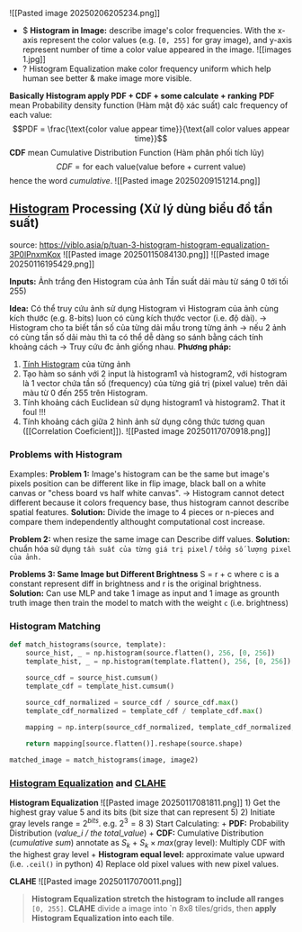
![[Pasted image 20250206205234.png]]
+ $ **Histogram in Image:** describe image's color frequencies. With the x-axis represent the color values (e.g. `[0, 255]` for gray image), and y-axis represent number of time a color value appeared in the image.
	![[images 1.jpg]]
+ ? Histogram Equalization make color frequency uniform which help human see better & make image more visible.

**Basically Histogram apply PDF + CDF + some calculate + ranking**
**PDF** mean Probability density function (Hàm mật độ xác suất)
	calc frequency of each value: $$PDF = \frac{\text{color value appear time}}{\text{all color values appear time}}$$
**CDF** mean Cumulative Distribution Function (Hàm phân phối tích lũy) $$CDF = \text{for each value} (\text{value before} + \text{current value})$$ hence the word *cumulative*. 
![[Pasted image 20250209151214.png]]

## [Histogram](https://medium.com/@khanhson0811/unlocking-image-enhancement-a-guide-to-histogram-processing-and-equalization-with-opencv-8db4477e6ba6) Processing (Xử lý dùng biểu đồ tần suất)
source: https://viblo.asia/p/tuan-3-histogram-histogram-equalization-3P0lPnxmKox
![[Pasted image 20250115084130.png]]
![[Pasted image 20250116195429.png]]

**Inputs:** Ảnh trắng đen 
	Histogram của ảnh Tần suất dải màu từ sáng 0 tới tối 255)

**Idea:** Có thể truy cứu ảnh sử dụng Histogram vì Histogram của ảnh cùng kích thước (e.g. 8-bits) luon có cùng kích thước vector (i.e. độ dài). 
-> Histogram cho ta biết tần số của từng dải mầu trong từng ảnh
-> nếu 2 ảnh có cùng tần số dải màu thì ta có thể dễ dàng so sánh bằng cách tính khoảng cách 
-> Truy cứu đc ảnh giống nhau.
**Phương pháp:**
1) [Tính Histogram](https://processing.org/examples/histogram.html) của từng ảnh
2) Tạo hàm so sánh với 2 input là histogram1 và histogram2, với histogram là 1 vector chứa tần số (frequency) của từng giá trị (pixel value) trên dải màu từ 0 đến 255 trên Histogram.
3) Tính khoảng cách Euclidean sử dụng histogram1 và histogram2. That it foul !!!
4) Tính khoảng cách giữa 2 hình ảnh sử dụng công thức tương quan ([[Correlation Coeficient]]). 
![[Pasted image 20250117070918.png]]



### Problems with Histogram
Examples:
**Problem 1:** Image's histogram can be the same but image's pixels position can be different like in flip image, black ball on a white canvas or "chess board vs half white canvas".
	-> Histogram cannot detect different because it colors frequency base, thus histogram cannot describe spatial features. 
**Solution:** Divide the image to 4 pieces or n-pieces and compare them independently althought computational cost increase.

**Problem 2:** when resize the same image can Describe diff values.
**Solution:** chuẩn hóa sử dụng `tần suất của từng giá trị pixel`  / `tổng số lượng pixel của ảnh.` 

**Problems 3: Same Image but Different Brightness**
 S = r + c where c is a constant represent diff in brightness and r is the original brightness.
**Solution:** Can use MLP and take 1 image as input and 1 image as grounth truth image then train the model to match with the weight `c` (i.e. brightness)

### Histogram Matching
```python
def match_histograms(source, template):
    source_hist, _ = np.histogram(source.flatten(), 256, [0, 256])
    template_hist, _ = np.histogram(template.flatten(), 256, [0, 256])

    source_cdf = source_hist.cumsum()
    template_cdf = template_hist.cumsum()

    source_cdf_normalized = source_cdf / source_cdf.max()
    template_cdf_normalized = template_cdf / template_cdf.max()

    mapping = np.interp(source_cdf_normalized, template_cdf_normalized, np.arange(256))
    
    return mapping[source.flatten()].reshape(source.shape)

matched_image = match_histograms(image, image2)
```


### [Histogram Equalization](https://docs.opencv.org/3.4/d4/d1b/tutorial_histogram_equalization.html) and [CLAHE](https://docs.opencv.org/4.x/d5/daf/tutorial_py_histogram_equalization.html)
**Histogram Equalization**
![[Pasted image 20250117081811.png]]
	1) Get the highest gray value 5 and its bits (bit size that can represent 5)
	2) Initiate gray levels range = $2^{bits}$. e.g. $2^3=8$ 
	3)  Start Calculating: 
	+ **PDF:** Probability Distribution (*value_i / the total_value*)
	+ **CDF:** Cumulative Distribution (*cumulative sum*) annotate as $S_{k}$
	+ $S_{k} \times max(\text{gray level})$: Multiply CDF with the highest gray level 
	+ **Histogram equal level:** approximate value upward (i.e. `.ceil()`  in python)
	4) Replace old pixel values with new pixel values.

**CLAHE**
![[Pasted image 20250117070011.png]]
> **Histogram Equalization stretch the histogram to include all ranges** `[0, 255]`. **CLAHE** divide a image into `n 8x8 tiles/grids, then **apply Histogram Equalization into each tile**. 
